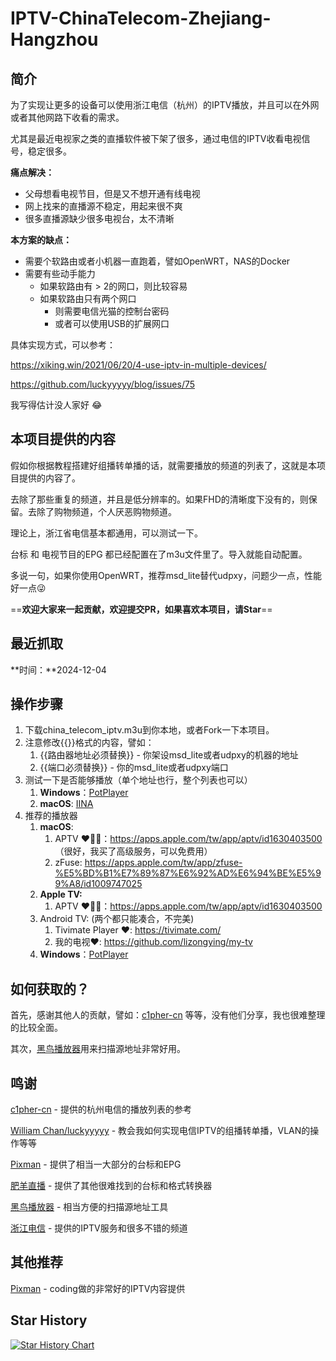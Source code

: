 # IPTV-ChinaTelecom-Zhejiang-Hangzhou

## 简介

为了实现让更多的设备可以使用浙江电信（杭州）的IPTV播放，并且可以在外网或者其他网路下收看的需求。

尤其是最近电视家之类的直播软件被下架了很多，通过电信的IPTV收看电视信号，稳定很多。

**痛点解决：**

- 父母想看电视节目，但是又不想开通有线电视
- 网上找来的直播源不稳定，用起来很不爽
- 很多直播源缺少很多电视台，太不清晰

**本方案的缺点：**

- 需要个软路由或者小机器一直跑着，譬如OpenWRT，NAS的Docker
- 需要有些动手能力
    - 如果软路由有 > 2的网口，则比较容易
    - 如果软路由只有两个网口
        - 则需要电信光猫的控制台密码
        - 或者可以使用USB的扩展网口



具体实现方式，可以参考：

https://xiking.win/2021/06/20/4-use-iptv-in-multiple-devices/

https://github.com/luckyyyyy/blog/issues/75

我写得估计没人家好 😂

## 本项目提供的内容

假如你根据教程搭建好组播转单播的话，就需要播放的频道的列表了，这就是本项目提供的内容了。

去除了那些重复的频道，并且是低分辨率的。如果FHD的清晰度下没有的，则保留。去除了购物频道，个人厌恶购物频道。

理论上，浙江省电信基本都通用，可以测试一下。

台标 和 电视节目的EPG 都已经配置在了m3u文件里了。导入就能自动配置。

多说一句，如果你使用OpenWRT，推荐msd_lite替代udpxy，问题少一点，性能好一点😜



==**欢迎大家来一起贡献，欢迎提交PR，如果喜欢本项目，请Star**==



## 最近抓取

**时间：**2024-12-04

## 操作步骤

1. 下载china_telecom_iptv.m3u到你本地，或者Fork一下本项目。
2. 注意修改{{}}格式的内容，譬如：
    1. {{路由器地址必须替换}} - 你架设msd_lite或者udpxy的机器的地址
    2. {{端口必须替换}} - 你的msd_lite或者udpxy端口
3. 测试一下是否能够播放（单个地址也行，整个列表也可以）
    1. **Windows**：[PotPlayer](https://potplayer.daum.net/)
    2. **macOS**: [IINA](https://iina.io/)
4. 推荐的播放器
    1. **macOS**: 
        1. APTV ❤️👍🏼：https://apps.apple.com/tw/app/aptv/id1630403500 （很好，我买了高级服务，可以免费用）
        2. zFuse: https://apps.apple.com/tw/app/zfuse-%E5%BD%B1%E7%89%87%E6%92%AD%E6%94%BE%E5%99%A8/id1009747025
    2. **Apple TV:** 
        1. APTV ❤️👍🏼：https://apps.apple.com/tw/app/aptv/id1630403500
    3. Android TV: (两个都只能凑合，不完美)
        1. Tivimate Player ❤️: https://tivimate.com/
        2. 我的电视❤️: https://github.com/lizongying/my-tv
    4. **Windows**：[PotPlayer](https://potplayer.daum.net/)



## 如何获取的？

首先，感谢其他人的贡献，譬如：[c1pher-cn](https://github.com/c1pher-cn) 等等，没有他们分享，我也很难整理的比较全面。

其次，[黑鸟播放器](https://guihet.com/blackbird-player.html)用来扫描源地址非常好用。

## 鸣谢

[c1pher-cn](https://github.com/c1pher-cn) - 提供的杭州电信的播放列表的参考

[William Chan/luckyyyyy](https://github.com/luckyyyyy) - 教会我如何实现电信IPTV的组播转单播，VLAN的操作等等

[Pixman](https://pixman.io/) - 提供了相当一大部分的台标和EPG

[肥羊直播](https://tools.v1.mk/) - 提供了其他很难找到的台标和格式转换器

[黑鸟播放器](https://guihet.com/blackbird-player.html) - 相当方便的扫描源地址工具

[浙江电信](https://www.189.cn/) - 提供的IPTV服务和很多不错的频道

## 其他推荐

[Pixman](https://pixman.io/) - coding做的非常好的IPTV内容提供

## Star History

[![Star History Chart](https://api.star-history.com/svg?repos=yangwudong/IPTV-ChinaTelecom-Zhejiang-Hangzhou&type=Date)](https://star-history.com/#yangwudong/IPTV-ChinaTelecom-Zhejiang-Hangzhou&Date)
